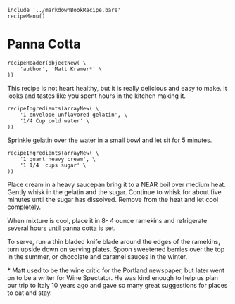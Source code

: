 ~~~ markdown-script
include '../markdownBookRecipe.bare'
recipeMenu()
~~~

# Panna Cotta

~~~ markdown-script
recipeHeader(objectNew( \
    'author', 'Matt Kramer*' \
))
~~~

This recipe is not heart healthy, but it is really delicious and easy to make. It looks and tastes
like you spent hours in the kitchen making it.

~~~ markdown-script
recipeIngredients(arrayNew( \
    '1 envelope unflavored gelatin', \
    '1/4 Cup cold water' \
))
~~~

Sprinkle gelatin over the water in a small bowl and let sit for 5 minutes.

~~~ markdown-script
recipeIngredients(arrayNew( \
    '1 quart heavy cream', \
    '1 1/4  cups sugar' \
))
~~~

Place cream in a heavy saucepan bring it to a NEAR boil over medium heat. Gently whisk in the
gelatin and the sugar. Continue to whisk for about five minutes until the sugar has dissolved.
Remove from the heat and let cool completely.

When mixture is cool, place it in 8- 4 ounce ramekins and refrigerate several hours until panna
cotta is set.

To serve, run a thin bladed knife blade around the edges of the ramekins, turn upside down on
serving plates. Spoon sweetened berries over the top in the summer, or chocolate and caramel sauces
in the winter.

\* Matt used to be the wine critic for the Portland newspaper, but later went on to be a writer for
Wine Spectator. He was kind enough to help us plan our trip to Italy 10 years ago and gave so many
great suggestions for places to eat and stay.
